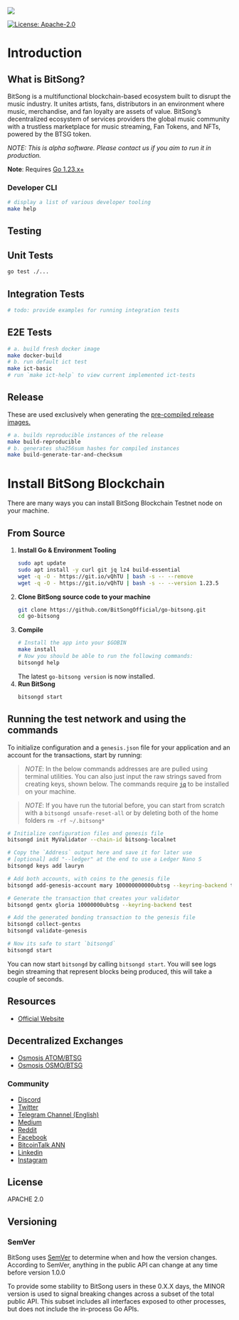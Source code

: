<p><img src="banner.png"></p>

[![License: Apache-2.0](https://img.shields.io/badge/License-Apache--2.0-yellow.svg)](https://github.com/BitSongOfficial/go-bitsong/blob/master/LICENSE)

# Introduction

## What is BitSong?

BitSong is a multifunctional blockchain-based ecosystem built to disrupt the music industry. It unites artists, fans, distributors in an environment where music, merchandise, and fan loyalty are assets of value. BitSong’s decentralized ecosystem of services providers the global music community with a trustless marketplace for music streaming, Fan Tokens, and NFTs, powered by the BTSG token.

_NOTE: This is alpha software. Please contact us if you aim to run it in production._

**Note**: Requires [Go 1.23.x+](https://golang.org/dl/)

### Developer CLI

```sh
# display a list of various developer tooling
make help 
```

## Testing 
## Unit Tests
```sh
go test ./...
```
## Integration Tests
```sh
# todo: provide examples for running integration tests
```

## E2E Tests
```sh
# a. build fresh docker image
make docker-build
# b. run default ict test
make ict-basic
# run `make ict-help` to view current implemented ict-tests
```

## Release
These are used exclusively when generating the [pre-compiled release images.](https://github.com/bitsongofficial/go-bitsong/releases)
```sh
# a. builds reproducible instances of the release
make build-reproducible
# b. generates sha256sum hashes for compiled instances
make build-generate-tar-and-checksum
```
# Install BitSong Blockchain

There are many ways you can install BitSong Blockchain Testnet node on your machine.

## From Source
1. **Install Go & Environment Tooling** 
    ```bash
	sudo apt update
	sudo apt install -y curl git jq lz4 build-essential
    wget -q -O - https://git.io/vQhTU | bash -s -- --remove
    wget -q -O - https://git.io/vQhTU | bash -s -- --version 1.23.5
    ```
2. **Clone BitSong source code to your machine**
    ```bash
    git clone https://github.com/BitSongOfficial/go-bitsong.git
    cd go-bitsong
    ```
  3. **Compile**
		```bash
		# Install the app into your $GOBIN
		make install
		# Now you should be able to run the following commands:
		bitsongd help
		```
		The latest `go-bitsong version` is now installed.
3. **Run BitSong**
	```bash
	bitsongd start
	```

## Running the test network and using the commands

To initialize configuration and a `genesis.json` file for your application and an account for the transactions, start by running:

>  _*NOTE*_: In the below commands addresses are are pulled using terminal utilities. You can also just input the raw strings saved from creating keys, shown below. The commands require [`jq`](https://stedolan.github.io/jq/download/) to be installed on your machine.

>  _*NOTE*_: If you have run the tutorial before, you can start from scratch with a `bitsongd unsafe-reset-all` or by deleting both of the home folders `rm -rf ~/.bitsong*`

```bash
# Initialize configuration files and genesis file
bitsongd init MyValidator --chain-id bitsong-localnet

# Copy the `Address` output here and save it for later use
# [optional] add "--ledger" at the end to use a Ledger Nano S
bitsongd keys add lauryn

# Add both accounts, with coins to the genesis file
bitsongd add-genesis-account mary 100000000000ubtsg --keyring-backend test

# Generate the transaction that creates your validator
bitsongd gentx gloria 10000000ubtsg --keyring-backend test

# Add the generated bonding transaction to the genesis file
bitsongd collect-gentxs
bitsongd validate-genesis

# Now its safe to start `bitsongd`
bitsongd start
```

You can now start `bitsongd` by calling `bitsongd start`. You will see logs begin streaming that represent blocks being produced, this will take a couple of seconds.

## Resources
- [Official Website](https://bitsong.io)

## Decentralized Exchanges
- [Osmosis ATOM/BTSG](https://app.osmosis.zone/?from=ATOM&to=BTSG)
- [Osmosis OSMO/BTSG](https://app.osmosis.zone/?from=OSMO&to=BTSG)

### Community
- [Discord](https://discord.gg/mZC9Yk3)
- [Twitter](https://twitter.com/BitSongOfficial)
- [Telegram Channel (English)](https://t.me/BitSongOfficial)
- [Medium](https://medium.com/@BitSongOfficial)
- [Reddit](https://www.reddit.com/r/bitsong/)
- [Facebook](https://www.facebook.com/BitSongOfficial)
- [BitcoinTalk ANN](https://bitcointalk.org/index.php?topic=2850943)
- [Linkedin](https://www.linkedin.com/company/bitsong)
- [Instagram](https://www.instagram.com/bitsong_official/)

## License

APACHE 2.0

## Versioning

### SemVer

BitSong uses [SemVer](http://semver.org/) to determine when and how the version changes.
According to SemVer, anything in the public API can change at any time before version 1.0.0

To provide some stability to BitSong users in these 0.X.X days, the MINOR version is used
to signal breaking changes across a subset of the total public API. This subset includes all
interfaces exposed to other processes, but does not include the in-process Go APIs.

